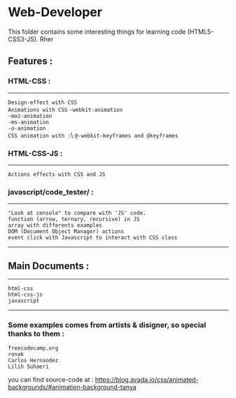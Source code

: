 # Web-Developer 

This folder contains some interesting things for learning code (HTML5-CSS3-JS). Rher

## Features :

### HTML-CSS :
---

`Design-effect with CSS`\
`Animations with CSS`
`-webkit-animation`\
`-moz-animation`\
`-ms-animation`\
`-o-animation`\
`CSS animation with :`\ 
`@-webkit-keyframes and @keyframes`

### HTML-CSS-JS :
---

`Actions effects with CSS and JS`

### javascript/code_tester/ :
---

`"Look at console" to compare with 'JS' code.`\
`function (arrow, ternary, recursive) in JS`\
`array with differents examples`\
`DOM (Document Object Manager) actions`\
`event click with Javascript to interact with CSS class`

---

## Main Documents : 
---

`html-css`\
`html-css-js`\
`javascript`

---

### Some examples comes from artists & disigner, so special thanks to them :

```
freecodecamp.org
ronak
Carlos Hernandez
Lilih Suhaeri
```

you can find source-code at :
https://blog.avada.io/css/animated-backgrounds/#animation-background-tanya
